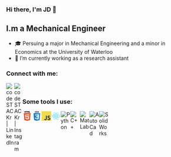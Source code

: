 ### Hi there, I'm JD 👋

## I.m a Mechanical Engineer
- 🎓 Persuing a major in Mechanical Engineering and a minor in Economics at the University of Waterloo
- 🔭 I’m currently working as a research assistant

### Connect with me:

[<img align="left" alt="codeSTACKr | LinkedIn" width="22px" src="https://cdn.jsdelivr.net/npm/simple-icons@v3/icons/linkedin.svg" />][linkedin]
[<img align="left" alt="codeSTACKr | Instagram" width="22px" src="https://cdn.jsdelivr.net/npm/simple-icons@v3/icons/instagram.svg" />][instagram]

<br />

### Some tools I use:

<img align="left" alt="HTML5" width="26px" src="https://raw.githubusercontent.com/github/explore/80688e429a7d4ef2fca1e82350fe8e3517d3494d/topics/html/html.png" />
<img align="left" alt="CSS3" width="26px" src="https://raw.githubusercontent.com/github/explore/80688e429a7d4ef2fca1e82350fe8e3517d3494d/topics/css/css.png" />
<img align="left" alt="JavaScript" width="26px" src="https://raw.githubusercontent.com/github/explore/80688e429a7d4ef2fca1e82350fe8e3517d3494d/topics/javascript/javascript.png" />
<img align="left" alt="React" width="26px" src="https://raw.githubusercontent.com/github/explore/80688e429a7d4ef2fca1e82350fe8e3517d3494d/topics/react/react.png" />
<img align="left" alt="Python" width="26px" src="https://upload.wikimedia.org/wikipedia/commons/thumb/c/c3/Python-logo-notext.svg/1200px-Python-logo-notext.svg.png" />
<img align="left" alt="C++" width="26px" src="http://cdn.designblognews.com/wp-content/uploads/2019/12/c-logo-download-vector-1576095843gn8k4-700x787.png" />
<img align="left" alt="MatLab" width="26px" src="https://upload.wikimedia.org/wikipedia/commons/2/21/Matlab_Logo.png" />
<img align="left" alt="AutoCad" width="26px" src="https://uxwing.com/wp-content/themes/uxwing/download/10-brands-and-social-media/autocad.png" />
<img align="left" alt="SolidWorks" width="26px" src="https://lemp.uccs.edu/images/logo-solidworks.png" />


[instagram]: https://www.instagram.com/l1ljd
[linkedin]: https://www.linkedin.com/in/jd-zhu
